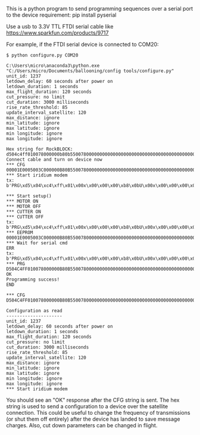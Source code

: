 This is a python program to send programming sequences over a serial port to the device
requirement: pip install pyserial

Use a usb to 3.3V TTL FTDI serial cable like https://www.sparkfun.com/products/9717

For example, if the FTDI serial device is connected to COM20:

```text
$ python configure.py COM20

C:\Users\micro\anaconda3\python.exe "C:/Users/micro/Documents/ballooning/config tools/configure.py" 
unit_id: 1237
letdown_delay: 60 seconds after power on
letdown_duration: 1 seconds
max_flight_duration: 120 seconds
cut_pressure: no limit
cut_duration: 3000 milliseconds
rise_rate_threshold: 85
update_interval_satellite: 120
max_distance: ignore
min_latitude: ignore
max latitude: ignore
min longitude: ignore
max longitude: ignore

Hex string for RockBLOCK: d504c4ff010078000000b80b550078000000000000000000000000000000000000000000
Connect cable and turn on device now
*** CFG 00001E0005003C000000B80B550078000000000000000000000000000000000000000000
*** Start iridium modem
tx: b'PRG\xd5\x04\xc4\xff\x01\x00x\x00\x00\x00\xb8\x0bU\x00x\x00\x00\x00\x00\x00\x00\x00\x00\x00\x00\x00\x00\x00\x00\x00\x00\x00\x00\x00\x00\x00'

*** Start setup()
*** MOTOR ON
*** MOTOR OFF
*** CUTTER ON
*** CUTTER OFF
tx: b'PRG\xd5\x04\xc4\xff\x01\x00x\x00\x00\x00\xb8\x0bU\x00x\x00\x00\x00\x00\x00\x00\x00\x00\x00\x00\x00\x00\x00\x00\x00\x00\x00\x00\x00\x00\x00'
*** EEPROM 00001E0005003C000000B80B550078000000000000000000000000000000000000000000
*** Wait for serial cmd
ERR
tx: b'PRG\xd5\x04\xc4\xff\x01\x00x\x00\x00\x00\xb8\x0bU\x00x\x00\x00\x00\x00\x00\x00\x00\x00\x00\x00\x00\x00\x00\x00\x00\x00\x00\x00\x00\x00\x00'
*** PRG D504C4FF010078000000B80B550078000000000000000000000000000000000000000000
OK
Programming success!
END

*** CFG D504C4FF010078000000B80B550078000000000000000000000000000000000000000000

Configuration as read
---------------------
unit_id: 1237
letdown_delay: 60 seconds after power on
letdown_duration: 1 seconds
max_flight_duration: 120 seconds
cut_pressure: no limit
cut_duration: 3000 milliseconds
rise_rate_threshold: 85
update_interval_satellite: 120
max_distance: ignore
min_latitude: ignore
max latitude: ignore
min longitude: ignore
max longitude: ignore
*** Start iridium modem
```


You should see an "OK" response after the CFG string is sent.  The hex string is used to send a configuration
to a device over the satellite connection.  This could be useful to change the frequency of transmissions (or
shut them off entirely) after the device has landed to save message charges.  Also, cut down parameters can
be changed in flight.
